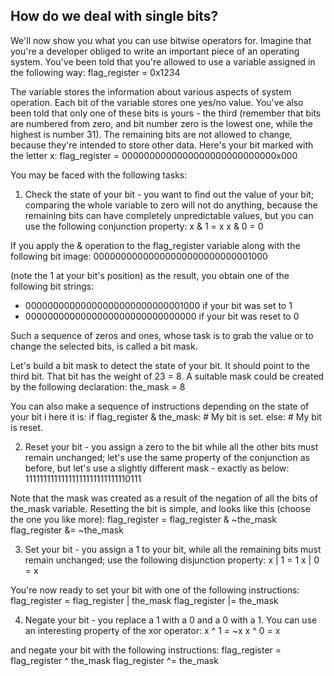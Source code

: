 ## How do we deal with single bits?

We'll now show you what you can use bitwise operators for. Imagine that you're a developer obliged to write an important piece of an operating system. You've been told that you're allowed to use a variable assigned in the following way:
flag_register = 0x1234


The variable stores the information about various aspects of system operation. Each bit of the variable stores one yes/no value. You've also been told that only one of these bits is yours - the third (remember that bits are numbered from zero, and bit number zero is the lowest one, while the highest is number 31). The remaining bits are not allowed to change, because they're intended to store other data. Here's your bit marked with the letter x:
flag_register = 0000000000000000000000000000x000


You may be faced with the following tasks:

1. Check the state of your bit - you want to find out the value of your bit; comparing the whole variable to zero will not do anything, because the remaining bits can have completely unpredictable values, but you can use the following conjunction property:
x & 1 = x
x & 0 = 0


If you apply the & operation to the flag_register variable along with the following bit image:
00000000000000000000000000001000

(note the 1 at your bit's position) as the result, you obtain one of the following bit strings:

- 00000000000000000000000000001000 if your bit was set to 1
- 0000000000000000000000000000000 if your bit was reset to 0

Such a sequence of zeros and ones, whose task is to grab the value or to change the selected bits, is called a bit mask.

Let's build a bit mask to detect the state of your bit. It should point to the third bit. That bit has the weight of 23 = 8. A suitable mask could be created by the following declaration:
the_mask = 8



You can also make a sequence of instructions depending on the state of your bit i here it is:
if flag_register & the_mask:
    # My bit is set.
else:
    # My bit is reset.


2. Reset your bit - you assign a zero to the bit while all the other bits must remain unchanged; let's use the same property of the conjunction as before, but let's use a slightly different mask - exactly as below:
11111111111111111111111111110111


Note that the mask was created as a result of the negation of all the bits of the_mask variable. Resetting the bit is simple, and looks like this (choose the one you like more):
flag_register = flag_register & ~the_mask
flag_register &= ~the_mask



3. Set your bit - you assign a 1 to your bit, while all the remaining bits must remain unchanged; use the following disjunction property:
x | 1 = 1
x | 0 = x


You're now ready to set your bit with one of the following instructions:
flag_register = flag_register | the_mask
flag_register |= the_mask


4. Negate your bit - you replace a 1 with a 0 and a 0 with a 1. You can use an interesting property of the xor operator:
x ^ 1 = ~x
x ^ 0 = x


and negate your bit with the following instructions:
flag_register = flag_register ^ the_mask
flag_register ^= the_mask
